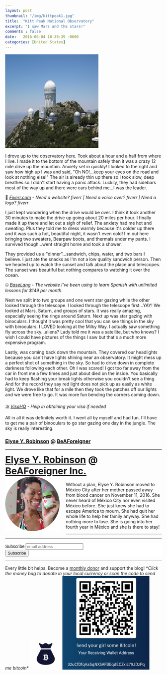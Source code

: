 ```yaml
---
layout: post
thumbnail: "/img/kittpeak1.jpg"
title:  "Kitt Peak National Observatory"
excerpt: "I saw Mars and the stars!"
comments : false
date:   2016-06-04 18:39:39 -0600
categories: [United States]
---
```


<img src="/img/kittpeak1.jpg" width="300" height="300" alt="Tucson's Observatory">

I drove up to the observatory here. Took about a hour and a half from where I live. I made it to the bottom of the mountain safely then it was a crazy 12 mile drive up the mountain. Anxiety set in quickly! I looked to the right and saw how high up I was and said, "Oh NO!...keep your eyes on the road and look at nothing else!" The air is already thin up there so I took slow, deep breathes so I didn't start having a panic attack. Luckily, they had sidebars most of the way up and there were cars behind me...I was the leader.

💎 <i><a href="https://www.awin1.com/awclick.php?gid=383744&mid=6288&awinaffid=323811&linkid=2587800&clickref=" target="_blank">Fiverr.com</a> - Need a website? fiverr | Need a voice over? fiverr | Need a logo? fiverr</i><br>

I just kept wondering when the drive would be over. I think it took another 30 minutes to make the drive up going about 20 miles per hour. I finally made it up there and let out a sigh of relief. The anxiety had me hot and sweating. Plus they told me to dress warmly because it's colder up there and it was such a hot, beautiful night, it wasn't even cold! I'm out here bringing two sweaters, Bearpaw boots, and thermals under my pants. I survived though...went straight home and took a shower.

They provided us a "dinner"...sandwich, chips, water, and two bars I believe. I just ate the snacks as I'm not a low quality sandwich person. Then we headed up to watch the sunset and talk about the place and telescopes. The sunset was beautiful but nothing compares to watching it over the ocean.

🤐 <i><a href="https://baselang.com/signup/?referral=me%40elyserobinson.com" target="_blank">BaseLang</a> - The website I've been using to learn Spanish with unlimited lessons for $149 per month.</i>

Next we split into two groups and one went star gazing while the other looked through the telescope. I looked through the telescope first...YAY! We looked at Mars, Saturn, and groups of stars. It was really amazing, especially seeing the rings around Saturn. Next up was star gazing with binoculars. I thought it was pretty cool that you can see things in the sky with binoculars. I LOVED looking at the Milky Way. I actually saw something fly across the sky...aliens? Lady told me it was a satellite, but who knows? I wish I could have pictures of the things I saw but that's a much more expensive program.

Lastly, was coming back down the mountain. They covered our headlights because you can't have lights shining near an observatory. It might mess up a perfect shot of something in the sky. So had to drive down in complete darkness following each other. Oh I was scared! I got too far away from the car in front me a few times and just about died on the inside. You basically had to keep flashing your break lights otherwise you couldn't see a thing. And for the record they say red light does not pick up as easily as white light. We drove like that for a mile then they took the patches off our lights and we were free to go. It was more fun bending the corners coming down.

⛱️ <i><a href="https://www.visahq.com/?a_aid=vaff9616" target="_blank">VisaHQ</a> - Help in obtaining your visa if needed</i><br>

All in all it was definitely worth it. I went all by myself and had fun. I'll have to get me a pair of binoculars to go star gazing one day in the jungle. The sky is really interesting.

<h3><a href="https://elyserobinson.com" target="_blank">Elyse Y. Robinson</a> @ <a href="https://www.beaforeigner.com" target="_blank">BeAForeigner</a></h3>

<hr>

<div style="font-size: 30px; font-weight: bold;"><a href="https://elyserobinson.com" target="_blank">Elyse Y. Robinson</a> @ <a href="https://www.beaforeigner.com" target="_blank">BeAForeigner Inc.</a></div>
<div style="float: left; padding: 0 20px 20px 0;"><img src="/img/me86.gif" width="175" height="175" alt="Elyse Y. Robinson"></div>
<br>
Without a plan, Elyse Y. Robinson moved to M&eacute;xico City after her mother passed away from blood cancer on November 11, 2016. She never heard of M&eacute;xico City nor even visited M&eacute;xico before. She just knew she had to escape America to mourn. She had quit her whole life to help her family anyway. She had nothing more to lose. She is going into her fourth year in M&eacute;xico and she is there to stay!

<hr>

<div class="sharethis-inline-share-buttons"></div>

<hr>

<!-- Begin Mailchimp Signup Form -->
<link href="//cdn-images.mailchimp.com/embedcode/horizontal-slim-10_7.css" rel="stylesheet" type="text/css">
<style type="text/css">
	#mc_embed_signup{background:#fff; clear:left; font:14px Helvetica,Arial,sans-serif; width:100%;}
	/* Add your own Mailchimp form style overrides in your site stylesheet or in this style block.
	   We recommend moving this block and the preceding CSS link to the HEAD of your HTML file. */
</style>
<div id="mc_embed_signup">
<form action="https://elyserobinson.us14.list-manage.com/subscribe/post?u=d8681ae8829338461cc453b4a&amp;id=f1fd37520f" method="post" id="mc-embedded-subscribe-form" name="mc-embedded-subscribe-form" class="validate" target="_blank" novalidate>
    <div id="mc_embed_signup_scroll">
	<label for="mce-EMAIL">Subscribe</label>
	<input type="email" value="" name="EMAIL" class="email" id="mce-EMAIL" placeholder="email address" required>
    <!-- real people should not fill this in and expect good things - do not remove this or risk form bot signups-->
    <div style="position: absolute; left: -5000px;" aria-hidden="true"><input type="text" name="b_d8681ae8829338461cc453b4a_f1fd37520f" tabindex="-1" value=""></div>
    <div class="clear"><input type="submit" value="Subscribe" name="subscribe" id="mc-embedded-subscribe" class="button"></div>
    </div>
</form>
</div>

<!--End mc_embed_signup-->

<hr>

<div class="text-align: center">
Every little bit helps. Become a <a href="https://liberapay.com/elyserobinson" target="_blank">monthly donor</a> and support the blog! *<i>Click the money bag to donate in your local currency or scan the code to send me bitcoin</i>*
<a href="https://liberapay.com/elyserobinson" target="_blank"><img src="/img/419_money_bag_BTC_solid.gif" width="100" height="100" alt="Love Elyse? Send some money!"></a>

<picture>
  <source srcset="/img/bitcoin.webp" type="image/webp">
  <source srcset="/img/bitcoin.jpeg" type="image/jpeg">
  <img src="/img/bitcoin.jpeg" width="280" height="300" alt="Love Elyse? Send some bitcoin!">
</picture>
</div>
